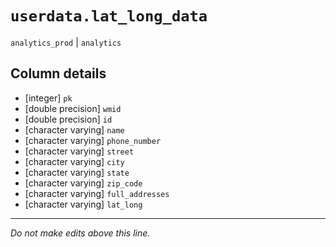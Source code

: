 # `userdata.lat_long_data`
`analytics_prod` | `analytics`

## Column details
* [integer]   `pk`
* [double precision] `wmid`
* [double precision] `id`
* [character varying] `name`
* [character varying] `phone_number`
* [character varying] `street`
* [character varying] `city`
* [character varying] `state`
* [character varying] `zip_code`
* [character varying] `full_addresses`
* [character varying] `lat_long`

-------------------------------------------------------------------------------
*Do not make edits above this line.*
